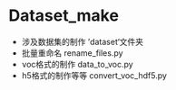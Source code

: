 Dataset_make
=======================
-  涉及数据集的制作 
   ’dataset‘文件夹
-  批量重命名  rename_files.py
- voc格式的制作  data_to_voc.py
- h5格式的制作等等 convert_voc_hdf5.py
